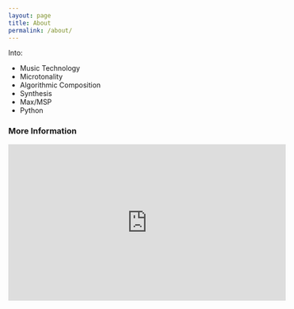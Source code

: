 ```yaml
---
layout: page
title: About
permalink: /about/
---
```


Into:
- Music Technology
- Microtonality
- Algorithmic Composition
- Synthesis
- Max/MSP
- Python

### More Information

<iframe width="560" height="315" src="https://www.youtube.com/embed/MmbbpEBGJbs?rel=0" frameborder="0" gesture="media" allow="encrypted-media" allowfullscreen></iframe>
